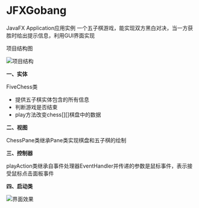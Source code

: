# JFXGobang
JavaFX Application应用实例 一个五子棋游戏，能实现双方黑白对决，当一方获胜时给出提示信息，利用GUI界面实现

项目结构图

![项目结构](C:\Users\Lee\Desktop\项目结构.png)



**一、实体**

FiveChess类

- 提供五子棋实体包含的所有信息
- 判断游戏是否结束
- play方法改变chess[][]棋盘中的数据

**二、视图**

ChessPane类继承Pane类实现棋盘和五子棋的绘制

**三、控制器**

playAction类继承自事件处理器EventHandler并传递的参数是鼠标事件，表示接受鼠标点击面板事件

 **四、启动类**



![界面效果](C:\Users\Lee\Desktop\界面效果.png)